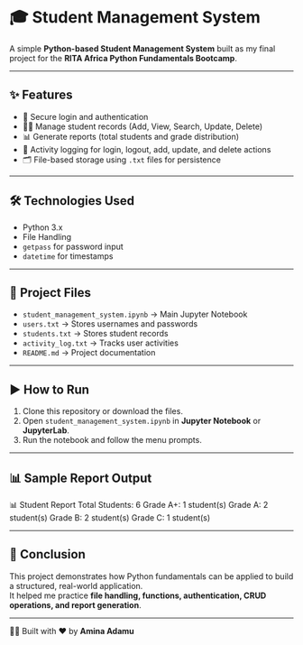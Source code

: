 # 🎓 Student Management System  

A simple **Python-based Student Management System** built as my final project for the **RITA Africa Python Fundamentals Bootcamp**.  

---

## ✨ Features  
- 🔐 Secure login and authentication  
- 👩‍🎓 Manage student records (Add, View, Search, Update, Delete)  
- 📊 Generate reports (total students and grade distribution)  
- 📝 Activity logging for login, logout, add, update, and delete actions  
- 🗂 File-based storage using `.txt` files for persistence  

---

## 🛠️ Technologies Used  
- Python 3.x  
- File Handling  
- `getpass` for password input  
- `datetime` for timestamps  

---

## 📂 Project Files  
- `student_management_system.ipynb` → Main Jupyter Notebook  
- `users.txt` → Stores usernames and passwords  
- `students.txt` → Stores student records  
- `activity_log.txt` → Tracks user activities  
- `README.md` → Project documentation  

---

## ▶️ How to Run  
1. Clone this repository or download the files.  
2. Open `student_management_system.ipynb` in **Jupyter Notebook** or **JupyterLab**.  
3. Run the notebook and follow the menu prompts.  

---

## 📊 Sample Report Output  
📊 Student Report
Total Students: 6
Grade A+: 1 student(s)
Grade A: 2 student(s)
Grade B: 2 student(s)
Grade C: 1 student(s)

---

## 📝 Conclusion  
This project demonstrates how Python fundamentals can be applied to build a structured, real-world application.  
It helped me practice **file handling, functions, authentication, CRUD operations, and report generation**.  

---

👩‍💻 Built with ❤️ by **Amina Adamu**  


